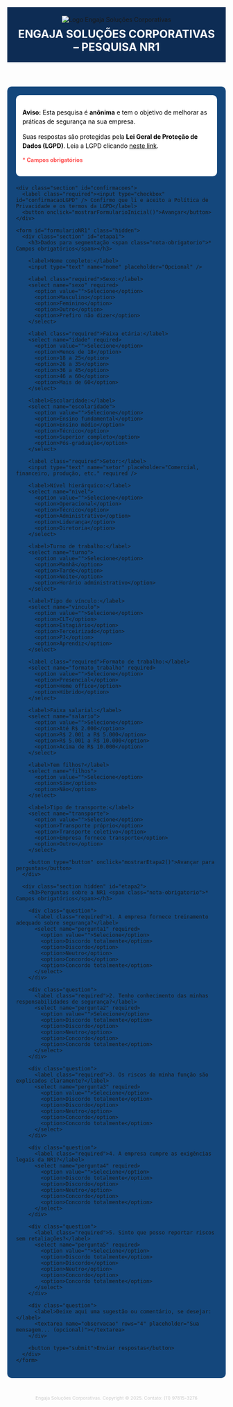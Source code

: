 <!DOCTYPE html>
<html lang="pt-BR">
<head>
  <meta charset="UTF-8" />
  <meta name="viewport" content="width=device-width, initial-scale=1.0"/>
  <title>ENGAJA SOLUÇÕES - Pesquisa NR1</title>
  <style>
    :root {
      --azul-escuro: #0D2C54;
      --azul-medio: #14477c;
      --branco: #ffffff;
      --vermelho: #ff4d4d;
    }

    body {
      background-color: var(--azul-escuro);
      color: var(--branco);
      font-family: Arial, sans-serif;
      margin: 0;
      padding: 0;
      display: flex;
      flex-direction: column;
      min-height: 100vh;
    }

    header {
      background-color: var(--azul-escuro);
      padding: 20px;
      text-align: center;
    }

    header img {
      max-height: 100px;
      margin-bottom: 10px;
    }

    header h1 {
      margin: 0;
      font-size: 1.8em;
      color: var(--branco);
    }

    main {
      flex: 1;
      max-width: 1000px;
      margin: 30px auto;
      padding: 20px;
      background-color: var(--azul-medio);
      border-radius: 10px;
    }

    .section {
      margin-bottom: 25px;
    }

    label {
      display: block;
      margin-top: 15px;
      color: var(--branco);
    }

    label.required::after {
      content: " *";
      color: var(--vermelho);
    }

    input[type="text"], input[type="number"], select, textarea {
      width: 100%;
      padding: 12px;
      margin-top: 5px;
      font-size: 1rem;
      border-radius: 6px;
      border: 1px solid #ccc;
      background-color: #f5faff;
      color: #000;
    }

    textarea {
      resize: vertical;
    }

    button {
      margin-top: 20px;
      background-color: #ffffff;
      color: var(--azul-escuro);
      border: none;
      padding: 12px 24px;
      cursor: pointer;
      border-radius: 6px;
      font-weight: bold;
      font-size: 1rem;
    }

    button:hover {
      background-color: #e6f0ff;
    }

    .hidden {
      display: none;
    }

    .question {
      margin-top: 20px;
    }

    .nota-obrigatorio {
      font-size: 0.9em;
      color: var(--vermelho);
      margin-top: 10px;
      font-weight: bold;
    }

    .mensagem-privacidade {
      background-color: #ffffff;
      color: #000000;
      padding: 15px;
      border-radius: 10px;
      margin-bottom: 20px;
      line-height: 1.5;
    }

    .mensagem-privacidade a {
      color: #000000;
      text-decoration: underline;
    }

    footer {
      text-align: center;
      padding: 10px;
      font-size: 0.75em;
      color: #ccc;
    }
  </style>
</head>
<body>
  <header>
    <img src="https://www.engaja.com.br/wp-content/uploads/2023/08/logo-header.png" alt="Logo Engaja Soluções Corporativas" />
    <h1>ENGAJA SOLUÇÕES CORPORATIVAS – PESQUISA NR1</h1>
  </header>

  <main>
    <div class="mensagem-privacidade" id="avisoLGPD">
      <p><strong>Aviso:</strong> Esta pesquisa é <strong>anônima</strong> e tem o objetivo de melhorar as práticas de segurança na sua empresa.</p>
      <p>
        Suas respostas são protegidas pela <strong>Lei Geral de Proteção de Dados (LGPD)</strong>. Leia a LGPD clicando
        <a href="https://www.gov.br/mds/pt-br/acesso-a-informacao/governanca/integridade/campanhas/lgpd" target="_blank">neste link</a>.
      </p>
      <p class="nota-obrigatorio">* Campos obrigatórios</p>
    </div>

    <div class="section" id="confirmacoes">
      <label class="required"><input type="checkbox" id="confirmacaoLGPD" /> Confirmo que li e aceito a Política de Privacidade e os termos da LGPD</label>
      <button onclick="mostrarFormularioInicial()">Avançar</button>
    </div>

    <form id="formularioNR1" class="hidden">
      <div class="section" id="etapa1">
        <h3>Dados para segmentação <span class="nota-obrigatorio">* Campos obrigatórios</span></h3>

        <label>Nome completo:</label>
        <input type="text" name="nome" placeholder="Opcional" />

        <label class="required">Sexo:</label>
        <select name="sexo" required>
          <option value="">Selecione</option>
          <option>Masculino</option>
          <option>Feminino</option>
          <option>Outro</option>
          <option>Prefiro não dizer</option>
        </select>

        <label class="required">Faixa etária:</label>
        <select name="idade" required>
          <option value="">Selecione</option>
          <option>Menos de 18</option>
          <option>18 a 25</option>
          <option>26 a 35</option>
          <option>36 a 45</option>
          <option>46 a 60</option>
          <option>Mais de 60</option>
        </select>

        <label>Escolaridade:</label>
        <select name="escolaridade">
          <option value="">Selecione</option>
          <option>Ensino fundamental</option>
          <option>Ensino médio</option>
          <option>Técnico</option>
          <option>Superior completo</option>
          <option>Pós-graduação</option>
        </select>

        <label class="required">Setor:</label>
        <input type="text" name="setor" placeholder="Comercial, financeiro, produção, etc." required />

        <label>Nível hierárquico:</label>
        <select name="nivel">
          <option value="">Selecione</option>
          <option>Operacional</option>
          <option>Técnico</option>
          <option>Administrativo</option>
          <option>Liderança</option>
          <option>Diretoria</option>
        </select>

        <label>Turno de trabalho:</label>
        <select name="turno">
          <option value="">Selecione</option>
          <option>Manhã</option>
          <option>Tarde</option>
          <option>Noite</option>
          <option>Horário administrativo</option>
        </select>

        <label>Tipo de vínculo:</label>
        <select name="vinculo">
          <option value="">Selecione</option>
          <option>CLT</option>
          <option>Estagiário</option>
          <option>Terceirizado</option>
          <option>PJ</option>
          <option>Aprendiz</option>
        </select>

        <label class="required">Formato de trabalho:</label>
        <select name="formato_trabalho" required>
          <option value="">Selecione</option>
          <option>Presencial</option>
          <option>Home office</option>
          <option>Híbrido</option>
        </select>

        <label>Faixa salarial:</label>
        <select name="salario">
          <option value="">Selecione</option>
          <option>Até R$ 2.000</option>
          <option>R$ 2.001 a R$ 5.000</option>
          <option>R$ 5.001 a R$ 10.000</option>
          <option>Acima de R$ 10.000</option>
        </select>

        <label>Tem filhos?</label>
        <select name="filhos">
          <option value="">Selecione</option>
          <option>Sim</option>
          <option>Não</option>
        </select>

        <label>Tipo de transporte:</label>
        <select name="transporte">
          <option value="">Selecione</option>
          <option>Transporte próprio</option>
          <option>Transporte coletivo</option>
          <option>Empresa fornece transporte</option>
          <option>Outro</option>
        </select>

        <button type="button" onclick="mostrarEtapa2()">Avançar para perguntas</button>
      </div>

      <div class="section hidden" id="etapa2">
        <h3>Perguntas sobre a NR1 <span class="nota-obrigatorio">* Campos obrigatórios</span></h3>

        <div class="question">
          <label class="required">1. A empresa fornece treinamento adequado sobre segurança?</label>
          <select name="pergunta1" required>
            <option value="">Selecione</option>
            <option>Discordo totalmente</option>
            <option>Discordo</option>
            <option>Neutro</option>
            <option>Concordo</option>
            <option>Concordo totalmente</option>
          </select>
        </div>

        <div class="question">
          <label class="required">2. Tenho conhecimento das minhas responsabilidades de segurança?</label>
          <select name="pergunta2" required>
            <option value="">Selecione</option>
            <option>Discordo totalmente</option>
            <option>Discordo</option>
            <option>Neutro</option>
            <option>Concordo</option>
            <option>Concordo totalmente</option>
          </select>
        </div>

        <div class="question">
          <label class="required">3. Os riscos da minha função são explicados claramente?</label>
          <select name="pergunta3" required>
            <option value="">Selecione</option>
            <option>Discordo totalmente</option>
            <option>Discordo</option>
            <option>Neutro</option>
            <option>Concordo</option>
            <option>Concordo totalmente</option>
          </select>
        </div>

        <div class="question">
          <label class="required">4. A empresa cumpre as exigências legais da NR1?</label>
          <select name="pergunta4" required>
            <option value="">Selecione</option>
            <option>Discordo totalmente</option>
            <option>Discordo</option>
            <option>Neutro</option>
            <option>Concordo</option>
            <option>Concordo totalmente</option>
          </select>
        </div>

        <div class="question">
          <label class="required">5. Sinto que posso reportar riscos sem retaliações?</label>
          <select name="pergunta5" required>
            <option value="">Selecione</option>
            <option>Discordo totalmente</option>
            <option>Discordo</option>
            <option>Neutro</option>
            <option>Concordo</option>
            <option>Concordo totalmente</option>
          </select>
        </div>

        <div class="question">
          <label>Deixe aqui uma sugestão ou comentário, se desejar:</label>
          <textarea name="observacao" rows="4" placeholder="Sua mensagem... (opcional)"></textarea>
        </div>

        <button type="submit">Enviar respostas</button>
      </div>
    </form>
  </main>

  <footer>
    Engaja Soluções Corporativas. Copyright © 2025. Contato: (11) 97815-3276
  </footer>

  <script>
    function mostrarFormularioInicial() {
      const lgpd = document.getElementById('confirmacaoLGPD').checked;
      if (lgpd) {
        document.getElementById('formularioNR1').classList.remove('hidden');
        document.getElementById('confirmacoes').classList.add('hidden');
        document.getElementById('avisoLGPD').classList.add('hidden');
      } else {
        alert("Você precisa aceitar os termos da LGPD para prosseguir.");
      }
    }

    function mostrarEtapa2() {
      const form = document.getElementById('formularioNR1');
      const etapa1 = form.querySelector('#etapa1');
      const etapa2 = form.querySelector('#etapa2');
      const obrigatorios = etapa1.querySelectorAll('[required]');
      let valido = true;
      obrigatorios.forEach(el => {
        if (!el.value) {
          valido = false;
          el.style.border = '2px solid red';
        } else {
          el.style.border = '';
        }
      });
      if (valido) {
        etapa1.classList.add('hidden');
        etapa2.classList.remove('hidden');
      } else {
        alert("Preencha todos os campos obrigatórios antes de avançar.");
      }
    }
  </script>
</body>
</html>
